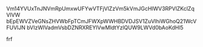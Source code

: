 Vm14YVUxTnJNVmRpUmxwUFYwVTFjVlZzVm5kVmJGcHlWV3RPVlZKclZqVlVW
bEpEWVZVeGNsZHVWbFpTCmJFWXpWWHBDVDJSV1ZuVlhiWGhoQ21WcVFUVlJN
bVIzWlVadmVsbDZNRXREYlVwMldtYzlQUW9LWVd0bAoKdHl5

frf